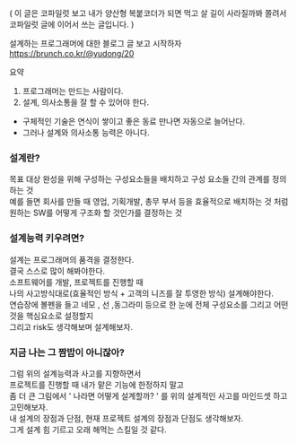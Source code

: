 ( 이 글은 코파일럿 보고 내가 양산형 복붙코더가 되면 먹고 살 길이 사라질까봐
쫄려서 코파일럿 글에 이어서 쓰는 글입니다. )

설계하는 프로그래머에 대한 블로그 글 보고 시작하자<br>
https://brunch.co.kr/@yudong/20 

요약

1. 프로그래머는 만드는 사람이다.
2. 설계, 의사소통을 잘 할 수 있어야 한다.
 - 구체적인 기술은 연식이 쌓이고 좋은 동료 만나면 자동으로 늘어난다.
 - 그러나 설계와 의사소통 능력은 아니다.

### 설계란?
목표 대상 완성을 위해 구성하는 구성요소들을 배치하고 구성 요소들 간의 관계를 정의하는 것<br>
예를 들면 회사를 만들 때 영업, 기획개발, 총무 부서 등을 효율적으로 배치하는 것 처럼 <br>
원하는 SW를 어떻게 구조화 할 것인가를 결정하는 것<br>

### 설계능력 키우려면?
설계는 프로그래머의 품격을 결정한다.<br>
결국 스스로 많이 해봐야한다.<br>
소프트웨어를 개발, 프로젝트를 진행할 때<br>
나의 사고방식대로(효율적인 방식 + 고객의 니즈를 잘 투영한 방식) 설계해야한다.<br>
연습장에 볼펜을 들고 네모 , 선 ,동그라미 등으로 한 눈에 전체 구성요소를 그리고 어떤 것을 핵심요소로 설정할지<br>
그리고 risk도 생각해보며 설계해보자.<br>

### 지금 나는 그 짬밥이 아니잖아?<br>
그럼 위의 설계능력과 사고를 지향하면서<br>
프로젝트를 진행할 때 내가 맡은 기능에 한정하지 말고<br>
좀 더 큰 그림에서 ' 나라면 어떻게 설계할까? ' 를 위의 설계적인 사고를 마인드셋 하고 고민해보자.<br>
내 설계의 장점과 단점, 현재 프로젝트 설계의 장점과 단점도 생각해보자.<br>
그게 설계 힘 기르고 오래 해먹는 스킬일 것 같다.<br>
